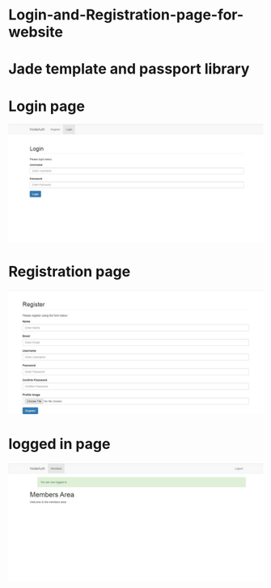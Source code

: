 # Login-and-Registration-page-for-website
# Jade template and passport library


# Login page 
<img src="/images/login.JPG">



# Registration page
<img src="/images/registration.JPG">



# logged in page

<img src="/images/logged.JPG">
